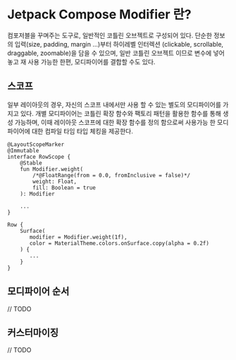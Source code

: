 # Jetpack Compose Modifier 란?

컴포저블을 꾸며주는 도구로, 일반적인 코틀린 오브젝트로 구성되어 있다.
단순한 정보의 입력(size, padding, margin ...)부터 
하이레벨 인터렉션 (clickable, scrollable, draggable, zoomable)을 담을 수 있으며,
일반 코틀린 오브젝트 이므로 변수에 넣어놓고 재 사용 가능한 한편, 모디파이어를 결합할 수도 있다.

## 스코프

일부 레이아웃의 경우, 자신의 스코프 내에서만 사용 할 수 있는 별도의 모디파이어를 가지고 있다.
개별 모디파이어는 코틀린 확장 함수와 팩토리 패턴을 활용한 함수를 통해 생성 가능하며,
이때 레이아웃 스코프에 대한 확장 함수를 정의 함으로써 사용가능 한 모디파이어에 대한
컴파일 타임 타입 체킹을 제공한다.
```
@LayoutScopeMarker
@Immutable
interface RowScope {
    @Stable
    fun Modifier.weight(
        /*@FloatRange(from = 0.0, fromInclusive = false)*/
        weight: Float,
        fill: Boolean = true
    ): Modifier
    
    ...
}
```
```
Row {
    Surface(
       modifier = Modifier.weight(1f),
       color = MaterialTheme.colors.onSurface.copy(alpha = 0.2f)
    ) {
       ...
    }
}
```

## 모디파이어 순서

// TODO

## 커스터마이징

// TODO
